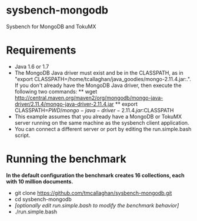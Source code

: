 sysbench-mongodb
================

Sysbench for MongoDB and TokuMX


Requirements
=====================

* Java 1.6 or 1.7
* The MongoDB Java driver must exist and be in the CLASSPATH, as in "export CLASSPATH=/home/tcallaghan/java_goodies/mongo-2.11.4.jar:.". If you don't already have the MongoDB Java driver, then execute the following two commands:
** wget http://central.maven.org/maven2/org/mongodb/mongo-java-driver/2.11.4/mongo-java-driver-2.11.4.jar
** export CLASSPATH=$PWD/mongo-java-driver-2.11.4.jar:$CLASSPATH
* This example assumes that you already have a MongoDB or TokuMX server running on the same machine as the sysbench client application.
* You can connect a different server or port by editing the run.simple.bash script. 


Running the benchmark
=====================

**In the default configuration the benchmark creates 16 collections, each with 10 million documents.**

* git clone https://github.com/tmcallaghan/sysbench-mongodb.git
* cd sysbench-mongodb
* *[optionally edit run.simple.bash to modify the benchmark behavior]*
* ./run.simple.bash

